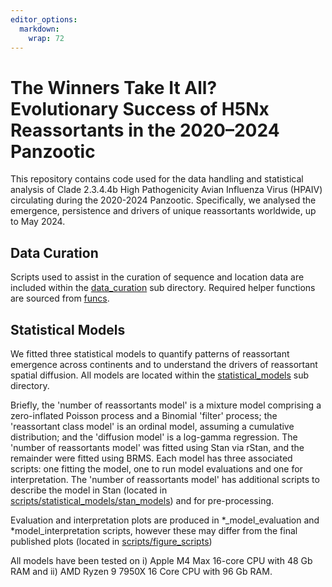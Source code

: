 ```yaml
---
editor_options: 
  markdown: 
    wrap: 72
---
```


# The Winners Take It All? Evolutionary Success of H5Nx Reassortants in the 2020–2024 Panzootic

This repository contains code used for the data handling and statistical
analysis of Clade 2.3.4.4b High Pathogenicity Avian Influenza Virus
(HPAIV) circulating during the 2020-2024 Panzootic. Specifically, we
analysed the emergence, persistence and drivers of unique reassortants
worldwide, up to May 2024.

## Data Curation

Scripts used to assist in the curation of sequence and location data are
included within the [data_curation](scripts/data_curation/) sub directory. Required
helper functions are sourced from [funcs](scripts/funcs/). 

## Statistical Models

We fitted three statistical models to quantify patterns of reassortant
emergence across continents and to understand the drivers of reassortant
spatial diffusion. All models are located within the
[statistical_models](scripts/statistical_models/) sub directory.

Briefly, the 'number of reassortants model' is a mixture model
comprising a zero-inflated Poisson process and a Binomial 'filter'
process; the 'reassortant class model' is an ordinal model, assuming a
cumulative distribution; and the 'diffusion model' is a log-gamma
regression. The 'number of reassortants model' was fitted using Stan via
rStan, and the remainder were fitted using BRMS. Each model has three
associated scripts: one fitting the model, one to run model evaluations
and one for interpretation. The 'number of reassortants model' has
additional scripts to describe the model in Stan (located in
[scripts/statistical_models/stan_models](scripts/statistical_models/stan_models))
and for pre-processing.

Evaluation and interpretation plots are produced in \*\_model_evaluation
and \*model_interpretation scripts, however these may differ from the
final published plots (located in
[scripts/figure_scripts](scripts/figure_scripts))

All models have been tested on i) Apple M4 Max 16-core CPU with 48 Gb
RAM and ii) AMD Ryzen 9 7950X 16 Core CPU with 96 Gb RAM.
